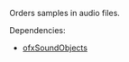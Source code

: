 Orders samples in audio files.  

Dependencies:  
- [ofxSoundObjects](https://github.com/roymacdonald/ofxSoundObjects)

